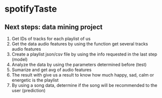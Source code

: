 # spotifyTaste
## Next steps: data mining project
1. Get IDs of tracks for each playlist of us
2. Get the data audio features by using the function get several tracks audio features
3. Create a playlist json/csv file by using the info requested in the last step (model)
4. Analyze the data by using the parameters determined before (test)
5. Sumarize and get avg of audio features
6. The result with give us a result to know how much happy, sad, calm or energetic is the playlist
7. By using a song data, determine if the song will be recommended to the user (prediction)
